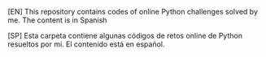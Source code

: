 [EN]
This repository contains codes of online Python challenges solved by me. The content is in Spanish

[SP]
Esta carpeta contiene algunas códigos de retos online de Python resueltos por mí. El contenido está en español.
